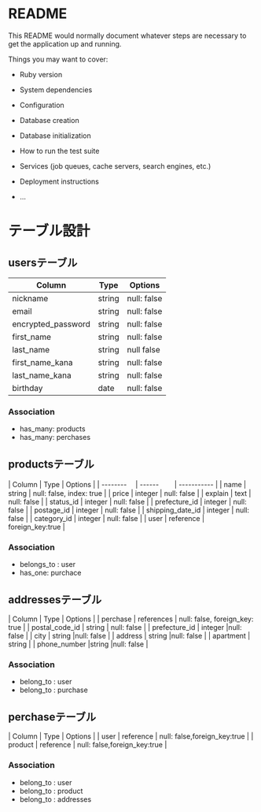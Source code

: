 # README

This README would normally document whatever steps are necessary to get the
application up and running.

Things you may want to cover:

* Ruby version

* System dependencies

* Configuration

* Database creation

* Database initialization

* How to run the test suite

* Services (job queues, cache servers, search engines, etc.)

* Deployment instructions

* ...

# テーブル設計

## usersテーブル
| Column          | Type   | Options     |
| --------        | ------ | ----------- |
| nickname        | string | null: false |
| email           | string | null: false |
| encrypted_password| string | null: false |
| first_name      | string | null: false |
| last_name       | string | null false  |
| first_name_kana | string | null: false |
| last_name_kana  | string | null: false |
| birthday        | date| null: false |


### Association
- has_many: products
- has_many: perchases





## productsテーブル
| Column           | Type       | Options     |
| --------        　| ------ 　　| ----------- |
| name             | string     | null: false, index: true |
| price            | integer    | null: false |
| explain          | text       | null: false |
| status_id           | integer    | null: false |
| prefecture_id    | integer    | null: false |
| postage_id          | integer     | null: false |
| shipping_date_id    | integer     | null: false |
| category_id         | integer     | null: false |
| user | reference | foreign_key:true |



### Association
- belongs_to : user
- has_one: purchace




## addressesテーブル
| Column           | Type       | Options     |
| perchase         | references | null: false, foreign_key: true |
| postal_code_id      | string     | null: false |
| prefecture_id      | integer    |null: false |
| city             | string     |null: false |
| address          | string     |null: false |
| apartment        | string	    |
| phone_number    |string       |null: false |

### Association
- belong_to : user
- belong_to : purchase


## perchaseテーブル
| Column           | Type       | Options     |
| user     | reference | null: false,foreign_key:true |
| product | reference | null: false,foreign_key:true |

### Association
- belong_to : user
- belong_to : product
- belong_to : addresses